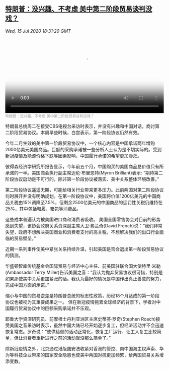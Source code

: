 <!--1594842094000-->
[特朗普：没兴趣、不考虑 美中第二阶段贸易谈判没戏？](https://www.voachinese.com/a/us-china-trade-prospect-20200715/5504203.html)
------

<div><i>Wed, 15 Jul 2020 18:31:20 GMT</i></div><video poster="https://images.weserv.nl?url=gdb.voanews.com/3c75bdb7-6c6f-4ebc-b6e2-cd062e2d8431_tv_r1_s_w900.jpg" src="https://av.voanews.com/Videoroot/Pangeavideo/2020/07/3/3c/3c75bdb7-6c6f-4ebc-b6e2-cd062e2d8431_240p.mp4" style="width:100%" controls></video><div><small style="color: #999;">特朗普：没兴趣、不考虑   美中第二阶段贸易谈判没戏？</small></div><p>特朗普总统周二在接受CBS电视台采访时表示，并没有兴趣和中国对话，商讨第二阶段贸易协议。本周早些时候，白宫表示，第一阶段协议仍然有效。</p><p>今年二月生效的美中第一阶段贸易协议中，一个核心内容是中国承诺两年增购2000亿美元美国商品。巨额的采购承诺被一些分析人士认为是不切实际的。受到新冠疫情及能源价格下跌等因素影响，中国履行承诺的希望更加渺茫。</p><p>彼得森经济学研究所报告显示，今年前五个月，中国购买的美国商品总价值只有所承诺的一半。美国商会执行副主席迈伦·布里恩特(Myron Brilliant)表示: “期待第二阶段协议启动是不可行的，除非第一阶段协议被落实、美中关系整体环境改善。”</p><p>第二阶段协议遥遥无期，可能给相关行业带来更多压力。此前两国对第二阶段协议何时展开并没有明确规划。在第一阶段协议中，美国将价值1200亿美元的中国商品关税由15%调降至7.5%，但剩余2500亿美元的中国商品的惩罚性关税仍维持在25%，其中包括鞋履、箱包等消费品。</p><p>这些成本普遍认为被美国进口商和消费者吸收。 美国全国零售协会对目前的形势感到失望，该协会政府关系资深副主席大卫·弗兰奇(David French)说：“我们非常失望，政府不想解决美国商业和消费者支付的高关税，不想解决我们的出口行业面临的贸易壁垒。”</p><p>近期一系列事件使美中紧张关系持续升温，引起美国是否会退出第一阶段贸易协议的猜测。</p><p>华盛顿智库传统基金会国际贸易与经济中心主任、前美国驻联合国大使特里·米勒(Ambassador Terry Miller)告诉美国之音：“我认为抛弃贸易协议很可惜，特别是如果那使美中关系更加紧张的话。我认为最好的情况是中国作出真正善意的努力，完成中国方面的承诺。”</p><p>缩小与中国的贸易逆差是特朗普总统的标志性政策，历经18个月达成的第一阶段协议也被视为其重要成果之一。 但在新冠疫情拖累全球经济的背景下，学者对中国履行贸易协议中的巨额采购承诺并不乐观。</p><p>耶鲁大学资深研究员、前摩根士丹利亚洲区主席史蒂芬·罗奇(Stephen Roach)接受美国之音采访时表示，虽然中国大陆已经开始逐步复工，但经济活动并不会迅速恢复常态。罗奇说：“使供给侧的活动正常化，恢复工厂运行、让工人复工比较简单，但让消费者重新进行之前的活动就没那么简单了。”</p><p>除新冠疫情之外，北京通过港版国安法收紧对香港的管控、南中国海主权声索、华为等科技企业带来的国家安全隐患也使美中两国对抗更加频繁，给两国贸易关系增添变数。</p>
